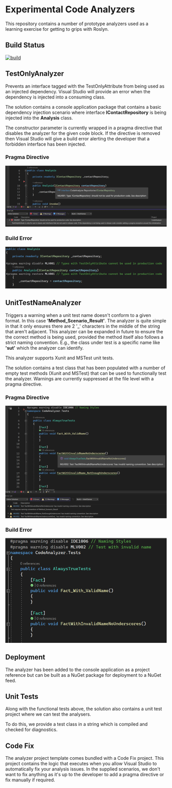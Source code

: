
# Experimental Code Analyzers

This repository contains a number of prototype analyzers used as a learning exercise for getting to grips with Roslyn.

## Build Status
[![build](https://github.com/Meliv/csharp-code-analyzer/actions/workflows/dotnet-desktop.yml/badge.svg)](https://github.com/Meliv/csharp-code-analyzer/actions/workflows/dotnet-desktop.yml)

## TestOnlyAnalyzer

Prevents an interface tagged with the TestOnlyAttribute from being used as an injected dependency. Visual Studio will provide an error when the dependency is injected into a consuming class.

The solution contains a console application package that contains a basic dependency injection scenario where interface **IContactRepository** is being injected into the **Analysis** class.

The constructor parameter is currently wrapped in a pragma directive that disables the analyzer for the given code block. If the directive is removed then Visual Studio will give a build error alerting the developer that a forbidden interface has been injected.

### Pragma Directive

![Pragma directive](testonlybuilderror.PNG)

### Build Error

![Build error](testonlydirective.PNG)

## UnitTestNameAnalyzer

Triggers a warning when a unit test name doesn't conform to a given format. In this case **'Method_Scenario_Result'**.  The analyzer is quite simple in that it only ensures there are 2 '_' characters in the middle of the string that aren't adjacent. This analyzer can be expanded in future to ensure the the correct method is being used, provided the method itself also follows a strict naming convention. E.g., the class under test is a specific name like **'sut'** which the analyzer can identify.

This analyzer supports Xunit and MSTest unit tests. 

The solution contains a test class that has been populated with a number of empty test methods (Xunit and MSTest) that can be used to functionally test the analyzer. Warnings are currently suppressed at the file level with a pragma directive.

### Pragma Directive

![Pragma directive](unittestnamedirective.PNG)

### Build Error

![Warning](unittestnamebuildwarning.PNG)

## Deployment

The analyzer has been added to the console application as a project reference but can be built as a NuGet package for deployment to a NuGet feed.


## Unit Tests

Along with the functional tests above, the solution also contains a unit test project where we can test the analysers.

To do this, we provide a test class in a string which is compiled and checked for diagnostics.

## Code Fix

The analyzer project template comes bundled with a Code Fix project. This project contains the logic that executes when you allow Visual Studio to automatically fix your analysis issues. In the supplied scenarios, we don't want to fix anything as it's up to the developer to add a pragma directive or fix manually if required. 

